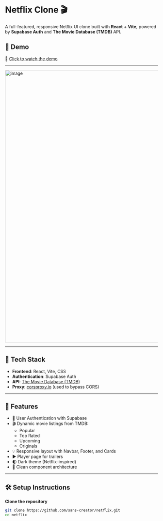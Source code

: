 # Netflix Clone 🎬

A full-featured, responsive Netflix UI clone built with **React** + **Vite**, powered by **Supabase Auth** and **The Movie Database (TMDB)** API.

## 🚀 Demo

🎥 [Click to watch the demo](https://drive.google.com/file/d/1tc1JikOYTfb8TsuPv_rSDrapOSbfgHGc/view?usp=sharing)

---

<img width="1021" height="898" alt="image" src="https://github.com/user-attachments/assets/dc97ab16-0019-4ba4-94c7-9731e8f1306e" />



---

## 🔧 Tech Stack

- **Frontend**: React, Vite, CSS
- **Authentication**: Supabase Auth
- **API**: [The Movie Database (TMDB)](https://www.themoviedb.org/documentation/api)
- **Proxy**: [corsproxy.io](https://corsproxy.io/) (used to bypass CORS)


---

## 🧠 Features

- 🔐 User Authentication with Supabase
- 🎬 Dynamic movie listings from TMDB:
  - Popular
  - Top Rated
  - Upcoming
  - Originals
- 💡 Responsive layout with Navbar, Footer, and Cards
- ▶️ Player page for trailers
- 🌓 Dark theme (Netflix-inspired)
- 🧼 Clean component architecture

---

## 🛠️ Setup Instructions

 **Clone the repository**
   ```bash
   git clone https://github.com/sans-creator/netflix.git
   cd netflix

